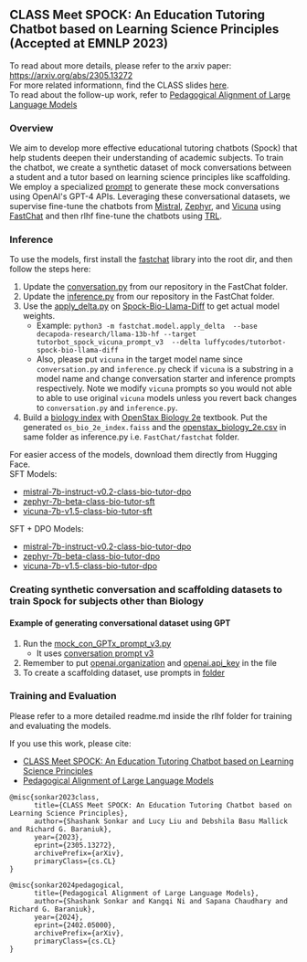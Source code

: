 ## CLASS Meet SPOCK: An Education Tutoring Chatbot based on Learning Science Principles (Accepted at EMNLP 2023)
To read about more details, please refer to the arxiv paper: https://arxiv.org/abs/2305.13272 <br>
For more related informationn, find the CLASS slides [here](https://docs.google.com/presentation/d/1_chJlZOKrsYebXJ69-lt6dsiVZ7q_AOrfnYgqNSVRIE/edit?usp=sharing). <br>
To read about the follow-up work, refer to [Pedagogical Alignment of Large Language Models](https://arxiv.org/abs/2402.05000) <br>

### Overview
We aim to develop more effective educational tutoring chatbots (Spock) that help students deepen their understanding of academic subjects.
To train the chatbot, we create a synthetic dataset of mock conversations between a student and a tutor based on learning science principles like scaffolding.
We employ a specialized [prompt](https://github.com/luffycodes/Tutorbot-Spock-Bio/blob/main/prompts/conversation_gen/v3.txt) to generate these mock conversations using OpenAI's GPT-4 APIs.
Leveraging these conversational datasets, we supervise fine-tune the chatbots from [Mistral](https://huggingface.co/mistralai/Mistral-7B-Instruct-v0.2), [Zephyr](HuggingFaceH4/zephyr-7b-beta), and [Vicuna](lmsys/vicuna-7b-v1.5) using [FastChat](https://github.com/lm-sys/FastChat/) and then rlhf fine-tune the chatbots using [TRL](https://github.com/huggingface/trl).

### Inference
To use the models, first install the [fastchat](https://github.com/lm-sys/FastChat/) library into the root dir, and then follow the steps here:
1. Update the [conversation.py](https://github.com/luffycodes/Tutorbot-Spock-Bio/blob/main/fastchat/conversation.py) from our repository in the FastChat folder.
2. Update the [inference.py](https://github.com/luffycodes/Tutorbot-Spock-Bio/blob/main/fastchat/inference.py) from our repository in the FastChat folder.
3. Use the [apply_delta.py](https://github.com/lm-sys/FastChat/blob/main/fastchat/model/apply_delta.py) on [Spock-Bio-Llama-Diff](https://huggingface.co/luffycodes/tutorbot-spock-bio-llama-diff)  to get actual model weights.
      - Example: ```python3 -m fastchat.model.apply_delta  --base decapoda-research/llama-13b-hf --target tutorbot_spock_vicuna_prompt_v3  --delta luffycodes/tutorbot-spock-bio-llama-diff```
      - Also, please put ```vicuna``` in the target model name since ```conversation.py``` and ```inference.py``` check if ```vicuna``` is a substring in a model name and change conversation starter and inference prompts respectively. Note we modify ```vicuna``` prompts so you would not able to able to use original ```vicuna``` models unless you revert back changes to ```conversation.py``` and ```inference.py```.
4. Build a [biology index](https://github.com/luffycodes/Tutorbot-Spock-Bio/blob/main/book_index_retrieval/build_index.py) with [OpenStax Biology 2e](https://openstax.org/details/books/biology-2e) textbook. Put the generated ```os_bio_2e_index.faiss``` and the [openstax_biology_2e.csv](https://github.com/luffycodes/Tutorbot-Spock-Bio/blob/main/book_index_retrieval/openstax_biology_2e.csv)  in same folder as inference.py i.e. ```FastChat/fastchat``` folder.

For easier access of the models, download them directly from Hugging Face. <br>
SFT Models:
- [mistral-7b-instruct-v0.2-class-bio-tutor-dpo](https://huggingface.co/kangqi-ni/mistral-7b-instruct-v0.2-class-bio-tutor-dpo)
- [zephyr-7b-beta-class-bio-tutor-sft](https://huggingface.co/kangqi-ni/zephyr-7b-beta-class-bio-tutor-sft)
- [vicuna-7b-v1.5-class-bio-tutor-sft](https://huggingface.co/kangqi-ni/vicuna-7b-v1.5-class-bio-tutor-sft)

SFT + DPO Models:
- [mistral-7b-instruct-v0.2-class-bio-tutor-dpo](https://huggingface.co/kangqi-ni/mistral-7b-instruct-v0.2-class-bio-tutor-dpo)
- [zephyr-7b-beta-class-bio-tutor-dpo](https://huggingface.co/kangqi-ni/zephyr-7b-beta-class-bio-tutor-dpo)
- [vicuna-7b-v1.5-class-bio-tutor-dpo](https://huggingface.co/kangqi-ni/vicuna-7b-v1.5-class-bio-tutor-dpo)

### Creating synthetic conversation and scaffolding datasets to train Spock for subjects other than Biology
#### Example of generating conversational dataset using GPT
1. Run the [mock_con_GPTx_prompt_v3.py](https://github.com/luffycodes/Tutorbot-Spock/blob/main/gptx_datagen/mock_con_GPTx_prompt_v3.py)
      - It uses [conversation prompt v3](https://github.com/luffycodes/Tutorbot-Spock/blob/main/prompts/conversation_gen/v3.txt)
2. Remember to put [openai.organization](https://github.com/luffycodes/Tutorbot-Spock/blob/main/gptx_datagen/mock_con_GPTx_prompt_v3.py#L129) and [openai.api_key](https://github.com/luffycodes/Tutorbot-Spock/blob/main/gptx_datagen/mock_con_GPTx_prompt_v3.py#L130) in the file
3. To create a scaffolding dataset, use prompts in [folder](https://github.com/luffycodes/Tutorbot-Spock/tree/main/prompts/problem_gen)

### Training and Evaluation
Please refer to a more detailed readme.md inside the rlhf folder for training and evaluating the models.
<!-- ### SFT (CLASS Meet SPOCK)
1. Run the [create_dataset_spock.py](https://github.com/luffycodes/Tutorbot-Spock-Bio/blob/main/fastchat/training/create_dataset_spock.py) to create the training dataset with mock conversations in FastChat Vicuna format.
2. Use the training instructions from [fastchat](https://github.com/lm-sys/FastChat/) library.

### RLHF (Pedagogical Alignment)
The RLHF subfolder includes the follow-up work in [Pedagogical Alignment of Large Language Models](https://arxiv.org/abs/2402.05000).
To run the entire pipeline of data preprocessing, sft, rlhf, and evaluating, download FastChat into the root folder and simply run ```./run.sh``` within the rlhf folder. Replace the MODEL_NAME or ALGO variables within the script to try out other types of models or rlhf algorithms.  -->

If you use this work, please cite: <br>
- [CLASS Meet SPOCK: An Education Tutoring Chatbot based on Learning Science Principles](https://arxiv.org/abs/2305.13272) <br>
- [Pedagogical Alignment of Large Language Models](https://arxiv.org/abs/2402.05000) <br>

```
@misc{sonkar2023class,
      title={CLASS Meet SPOCK: An Education Tutoring Chatbot based on Learning Science Principles}, 
      author={Shashank Sonkar and Lucy Liu and Debshila Basu Mallick and Richard G. Baraniuk},
      year={2023},
      eprint={2305.13272},
      archivePrefix={arXiv},
      primaryClass={cs.CL}
}

@misc{sonkar2024pedagogical,
      title={Pedagogical Alignment of Large Language Models}, 
      author={Shashank Sonkar and Kangqi Ni and Sapana Chaudhary and Richard G. Baraniuk},
      year={2024},
      eprint={2402.05000},
      archivePrefix={arXiv},
      primaryClass={cs.CL}
}
```
